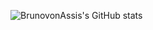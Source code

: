 ![BrunovonAssis's GitHub stats](https://github-readme-stats.vercel.app/api?username=BrunovonAssis&theme=midnight-purple&show_icons=true)
